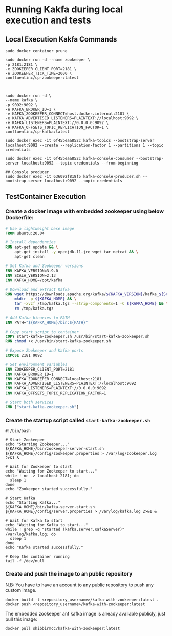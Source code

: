 # **Running Kakfa during local execution and tests**

## Local Execution Kakfa Commands
```shell
sudo docker container prune

sudo docker run -d --name zookeeper \
-p 2181:2181 \
-e ZOOKEEPER_CLIENT_PORT=2181 \
-e ZOOKEEPER_TICK_TIME=2000 \
confluentinc/cp-zookeeper:latest



sudo docker run -d \
--name kafka \
-p 9092:9092 \
-e KAFKA_BROKER_ID=1 \
-e KAFKA_ZOOKEEPER_CONNECT=host.docker.internal:2181 \
-e KAFKA_ADVERTISED_LISTENERS=PLAINTEXT://localhost:9092 \
-e KAFKA_LISTENERS=PLAINTEXT://0.0.0.0:9092 \
-e KAFKA_OFFSETS_TOPIC_REPLICATION_FACTOR=1 \
confluentinc/cp-kafka:latest

sudo docker exec -it 6f45beaa852c kafka-topics --bootstrap-server localhost:9092 --create --replication-factor 1 --partitions 1 --topic credentials

sudo docker exec -it 6f45beaa852c kafka-console-consumer --bootstrap-server localhost:9092 --topic credentials --from-beginning

## Console producer
sudo docker exec -it 636092f818f5 kafka-console-producer.sh --bootstrap-server localhost:9092 --topic credentials
```

## TestContainer Execution
### Create a docker image with embedded zookeeper using below Dockerfile:
```dockerfile
# Use a lightweight base image
FROM ubuntu:20.04

# Install dependencies
RUN apt-get update && \
    apt-get install -y openjdk-11-jre wget tar netcat && \
    apt-get clean

# Set Kafka and Zookeeper versions
ENV KAFKA_VERSION=3.9.0
ENV SCALA_VERSION=2.13
ENV KAFKA_HOME=/opt/kafka

# Download and extract Kafka
RUN wget https://downloads.apache.org/kafka/${KAFKA_VERSION}/kafka_${SCALA_VERSION}-${KAFKA_VERSION}.tgz -O /tmp/kafka.tgz && \
    mkdir -p ${KAFKA_HOME} && \
    tar -xvzf /tmp/kafka.tgz --strip-components=1 -C ${KAFKA_HOME} && \
    rm /tmp/kafka.tgz

# Add Kafka binaries to PATH
ENV PATH="${KAFKA_HOME}/bin:${PATH}"

# Copy start script to container
COPY start-kafka-zookeeper.sh /usr/bin/start-kafka-zookeeper.sh
RUN chmod +x /usr/bin/start-kafka-zookeeper.sh

# Expose Zookeeper and Kafka ports
EXPOSE 2181 9092

# Set environment variables
ENV ZOOKEEPER_CLIENT_PORT=2181
ENV KAFKA_BROKER_ID=1
ENV KAFKA_ZOOKEEPER_CONNECT=localhost:2181
ENV KAFKA_ADVERTISED_LISTENERS=PLAINTEXT://localhost:9092
ENV KAFKA_LISTENERS=PLAINTEXT://0.0.0.0:9092
ENV KAFKA_OFFSETS_TOPIC_REPLICATION_FACTOR=1

# Start both services
CMD ["start-kafka-zookeeper.sh"]
```

### Create the startup script called ``start-kafka-zookeeper.sh``
```shell
#!/bin/bash

# Start Zookeeper
echo "Starting Zookeeper..."
${KAFKA_HOME}/bin/zookeeper-server-start.sh ${KAFKA_HOME}/config/zookeeper.properties > /var/log/zookeeper.log 2>&1 &

# Wait for Zookeeper to start
echo "Waiting for Zookeeper to start..."
while ! nc -z localhost 2181; do   
  sleep 1
done
echo "Zookeeper started successfully."

# Start Kafka
echo "Starting Kafka..."
${KAFKA_HOME}/bin/kafka-server-start.sh ${KAFKA_HOME}/config/server.properties > /var/log/kafka.log 2>&1 &

# Wait for Kafka to start
echo "Waiting for Kafka to start..."
while ! grep -q "started (kafka.server.KafkaServer)" /var/log/kafka.log; do
  sleep 1
done
echo "Kafka started successfully."

# Keep the container running
tail -f /dev/null
```
### Create and push the image to an public repository
N.B: You have to have an account to any public repository to push any custom image.
```shell
docker build -t <repository_username>/kafka-with-zookeeper:latest .
docker push <repository_username>/kafka-with-zookeeper:latest
```

The embedded zookeeper anf kafka image is already available publicly, just pull this image:
```shell
docker pull shibbirmcc/kafka-with-zookeeper:latest
```